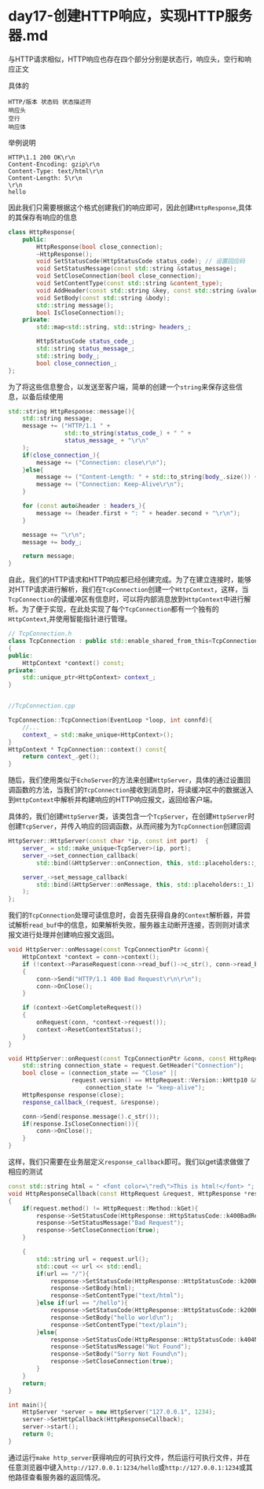 # day17-创建HTTP响应，实现HTTP服务器.md

与HTTP请求相似，HTTP响应也存在四个部分分别是状态行，响应头，空行和响应正文

具体的
```
HTTP/版本 状态码 状态描述符
响应头
空行
响应体
```
举例说明
```
HTTP\1.1 200 OK\r\n
Content-Encoding: gzip\r\n
Content-Type: text/html\r\n
Content-Length: 5\r\n
\r\n
hello
```

因此我们只需要根据这个格式创建我们的响应即可，因此创建`HttpResponse`,具体的其保存有响应的信息
```c++
class HttpResponse{
    public:
        HttpResponse(bool close_connection);
        ~HttpResponse();
        void SetStatusCode(HttpStatusCode status_code); // 设置回应码
        void SetStatusMessage(const std::string &status_message);
        void SetCloseConnection(bool close_connection);
        void SetContentType(const std::string &content_type); 
        void AddHeader(const std::string &key, const std::string &value); // 设置回应头
        void SetBody(const std::string &body);
        std::string message(); 
        bool IsCloseConnection();
    private:
        std::map<std::string, std::string> headers_;

        HttpStatusCode status_code_;
        std::string status_message_;
        std::string body_;
        bool close_connection_;
};
```

为了将这些信息整合，以发送至客户端，简单的创建一个`string`来保存这些信息，以备后续使用
```c++
std::string HttpResponse::message(){
    std::string message;
    message += ("HTTP/1.1 " +
                std::to_string(status_code_) + " " +
                status_message_ + "\r\n"
    );
    if(close_connection_){
        message += ("Connection: close\r\n");
    }else{
        message += ("Content-Length: " + std::to_string(body_.size()) + "\r\n");
        message += ("Connection: Keep-Alive\r\n");
    }

    for (const auto&header : headers_){
        message += (header.first + ": " + header.second + "\r\n");
    }

    message += "\r\n";
    message += body_;

    return message;
}
```
自此，我们的HTTP请求和HTTP响应都已经创建完成。为了在建立连接时，能够对HTTP请求进行解析，我们在`TcpConnection`创建一个`HttpContext`，这样，当`TcpConnection`的读缓冲区有信息时，可以将内部消息放到`HttpContext`中进行解析。为了便于实现，在此处实现了每个`TcpConnection`都有一个独有的`HttpContext`,并使用智能指针进行管理。
```c++
// TcpConnection.h
class TcpConnection : public std::enable_shared_from_this<TcpConnection>
{
public:
    HttpContext *context() const;
private:
    std::unique_ptr<HttpContext> context_;
}


//TcpConnection.cpp

TcpConnection::TcpConnection(EventLoop *loop, int connfd){
    //...
    context_ = std::make_unique<HttpContext>();
}
HttpContext * TcpConnection::context() const{
    return context_.get();
}
```

随后，我们使用类似于`EchoServer`的方法来创建`HttpServer`，具体的通过设置回调函数的方法，当我们的`TcpConnection`接收到消息时，将读缓冲区中的数据送入到`HttpContext`中解析并构建响应的HTTP响应报文，返回给客户端。

具体的，我们创建`HttpServer`类，该类包含一个`TcpServer`，在创建`HttpServer`时创建`TcpServer`，并传入响应的回调函数，从而间接为为`TcpConnection`创建回调

```c++
HttpServer::HttpServer(const char *ip, const int port)  {
    server_ = std::make_unique<TcpServer>(ip, port);
    server_->set_connection_callback(
        std::bind(&HttpServer::onConnection, this, std::placeholders::_1));

    server_->set_message_callback(
        std::bind(&HttpServer::onMessage, this, std::placeholders::_1)
    );
};
```

我们的`TcpConnection`处理可读信息时，会首先获得自身的`Context`解析器，并尝试解析`read_buf`中的信息，如果解析失败，服务器主动断开连接，否则则对请求报文进行处理并创建响应报文返回。

```c++
void HttpServer::onMessage(const TcpConnectionPtr &conn){
    HttpContext *context = conn->context();
    if (!context->ParaseRequest(conn->read_buf()->c_str(), conn->read_buf()->Size()))
    {
        conn->Send("HTTP/1.1 400 Bad Request\r\n\r\n");
        conn->OnClose();
    }

    if (context->GetCompleteRequest())
    {
        onRequest(conn, *context->request());
        context->ResetContextStatus();
    }
}

void HttpServer::onRequest(const TcpConnectionPtr &conn, const HttpRequest &request){
    std::string connection_state = request.GetHeader("Connection");
    bool close = (connection_state == "Close" ||
                  request.version() == HttpRequest::Version::kHttp10 &&
                      connection_state != "keep-alive");
    HttpResponse response(close);
    response_callback_(request, &response);

    conn->Send(response.message().c_str());
    if(response.IsCloseConnection()){
        conn->OnClose();
    }
}

```

这样，我们只需要在业务层定义`response_callback`即可。我们以get请求做做了相应的测试

```c++
const std::string html = " <font color=\"red\">This is html!</font> ";
void HttpResponseCallback(const HttpRequest &request, HttpResponse *response)
{
    if(request.method() != HttpRequest::Method::kGet){
        response->SetStatusCode(HttpResponse::HttpStatusCode::k400BadRequest);
        response->SetStatusMessage("Bad Request");
        response->SetCloseConnection(true);
    }

    {
        std::string url = request.url();
        std::cout << url << std::endl;
        if(url == "/"){
            response->SetStatusCode(HttpResponse::HttpStatusCode::k200K);
            response->SetBody(html);
            response->SetContentType("text/html");
        }else if(url == "/hello"){
            response->SetStatusCode(HttpResponse::HttpStatusCode::k200K);
            response->SetBody("hello world\n");
            response->SetContentType("text/plain");
        }else{
            response->SetStatusCode(HttpResponse::HttpStatusCode::k404NotFound);
            response->SetStatusMessage("Not Found");
            response->SetBody("Sorry Not Found\n");
            response->SetCloseConnection(true);
        }
    }
    return;
}

int main(){
    HttpServer *server = new HttpServer("127.0.0.1", 1234);
    server->SetHttpCallback(HttpResponseCallback);
    server->start();
    return 0;
}
```

通过运行`make http_server`获得响应的可执行文件，然后运行可执行文件，并在任意浏览器中键入`http://127.0.0.1:1234/hello`或`http://127.0.0.1:1234`或其他路径查看服务器的返回情况。
